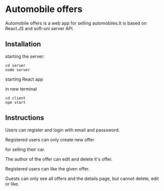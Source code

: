 # Automobile offers

Automobile offers is a web app for selling automobiles.It is based on React.JS and soft-uni server API.

## Installation


starting the server:

```
cd server
node server
```

starting React app

in new terminal

```
cd client
npm start
```

## Instructions
Users can register and login with email and passsword.

Registered users can only create new offer 

for selling their car.

The author of the offer can edit and delete it's offer.

Registered users can like the given offer.

Guests can only see all offers and the details page, but cannot delete, edit or like.
